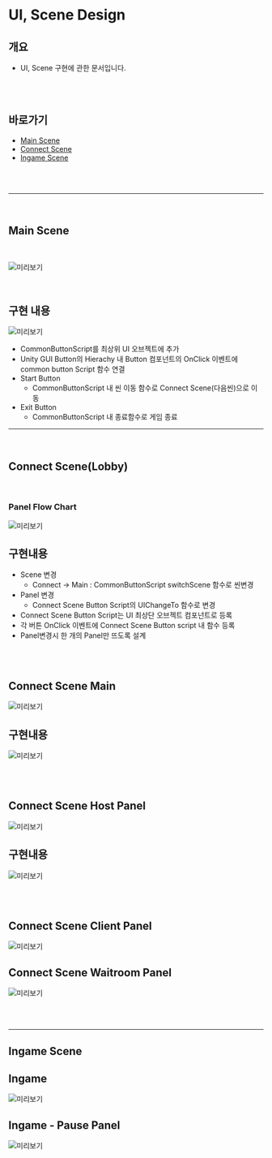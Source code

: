 # UI, Scene Design

## 개요
 - UI, Scene 구현에 관한 문서입니다.
<br>
<br>

## 바로가기
 - [Main Scene](#main-scene)
 - [Connect Scene](#main-scene)
 - [Ingame Scene](#main-scene)
<br>
<br>

---
<br>

## Main Scene
<br>

 ![미리보기](_Image/main%20Scene.png)

<br>

## 구현 내용

  ![미리보기](_Image/MainScene%20%EC%84%A4%EA%B3%84%20%EB%82%B4%EC%9A%A9.png)

  - CommonButtonScript를 최상위 UI 오브젝트에 추가
  - Unity GUI Button의 Hierachy 내 Button 컴포넌트의 OnClick 이벤트에 common button Script 함수 연결
  - Start Button 
    - CommonButtonScript 내 씬 이동 함수로 Connect Scene(다음씬)으로 이동
  - Exit Button
    - CommonButtonScript 내 종료함수로 게임 종료




---
<br>

## Connect Scene(Lobby)
<br>

### Panel Flow Chart

![미리보기](_Image/Connect%20Scene%20UIFlowChart.png) 

## 구현내용
- Scene 변경
  - Connect -> Main : CommonButtonScript switchScene 함수로 씬변경
- Panel 변경
  - Connect Scene Button Script의 UIChangeTo 함수로 변경
- Connect Scene Button Script는 UI 최상단 오브젝트 컴포넌트로 등록
- 각 버튼 OnClick 이벤트에 Connect Scene Button script 내 함수 등록
- Panel변경시 한 개의 Panel만 뜨도록 설계

<br>
<br>

## Connect Scene Main


 ![미리보기](_Image/Connect%20Scene%20Main.png)


## 구현내용 

 ![미리보기](_Image/Connect%20Scene%20MainPanel%20%EC%84%A4%EA%B3%84%20%EB%82%B4%EC%9A%A9.png)


<br>
<br>

## Connect Scene Host Panel


 ![미리보기](_Image/Connect%20Scene%20Host.png)
 
 
## 구현내용 

 ![미리보기](_Image/Connect%20Scene%20MainPanel%20%EC%84%A4%EA%B3%84%20%EB%82%B4%EC%9A%A9.png)


<br>
<br>

## Connect Scene Client Panel


 ![미리보기](_Image/Connect%20Scene%20Client.png)

## Connect Scene Waitroom Panel


 ![미리보기](_Image/Connect%20Scene%20Waitroom.png)

 
<br>
<br>

---

## Ingame Scene

## Ingame
 ![미리보기](_Image/Ingame%20Scene.png)

 ## Ingame - Pause Panel
 ![미리보기](_Image/Ingame%20-%20Pause.png)

